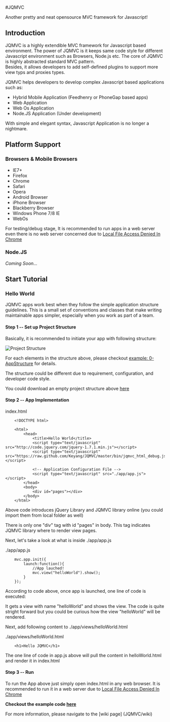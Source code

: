 #JQMVC

Another pretty and neat opensource MVC framework for Javascript!

## Introduction

JQMVC is a highly extendible MVC framework for Javascript based environment. 
The power of JQMVC is it keeps same code style for different Javascript environment such as Browsers, Node.js etc. 
The core of JQMVC is highly abstracted standard MVC pattern.  
Besides, it allows developers to add self-defined plugins to support more view typs and proxies types.

JQMVC helps developers to develop complex Javascript based applications such as:

* Hybrid Mobile Application (Feedhenry or PhoneGap based apps)
* Web Application
* Web Os Application
* Node.JS Application (Under development)

With simple and elegant syntax, Javascript Application is no longer a nightmare. 

## Platform Support

### Browsers & Mobile Browsers

* IE7+
* Firefox
* Chrome
* Safari
* Opera
* Android Browser
* iPhone Browser
* Blackberry Browser
* Windows Phone 7/8 IE
* WebOs

For testing/debug stage, It is recommended to run apps 
in a web server even there is no web server concerned due to [Local File Access Denied In Chrome](http://groups.google.com/a/googleproductforums.com/forum/#!category-topic/chrome/give-feature-feedback-and-suggestions/v177zA6LCKU)

### Node.JS

*Coming Soon...*

## Start Tutorial

### Hello World 

JQMVC apps work best when they follow the simple application structure guidelines.
This is a small set of conventions and classes that make writing maintainable apps simpler, especially when you work as part of a team.

#### Step 1 -- Set up Project Structure

Basically, it is recommended to initiate your app with following structure:

![Project Structure](./JQMVC/wiki/images/projectstructure.png)


For each elements in the structure above, please checkout [example: 0-AppStructure](JQMVC/tree/master/example/0-AppStructure) for details.

The structure could be different due to requirement, configuration, and developer code style.

You could download an empty project structure above [here](JQMVC/wiki/resources/0-AppStructure.zip)

#### Step 2 -- App Implementation

index.html

		<!DOCTYPE html>
		
		<html>
			<head>
				<title>Hello World</title>
				<script type="text/javascript" src="http://code.jquery.com/jquery-1.7.1.min.js"></script>
				<script type="text/javascript" src="https://raw.github.com/Keyang/JQMVC/master/bin/jqmvc_html_debug.js"></script>
				
				<!-- Application Configuration File -->
				<script type="text/javascript" src="./app/app.js"></script>
			</head>
			<body>
				<div id="pages"></div>
			</body>
		</html>


Above code introduces jQuery Library and JQMVC library online (you could import them from local folder as well)

There is only one "div" tag with id "pages" in body. This tag indicates JQMVC library where to render view pages.

Next, let's take a look at what is inside ./app/app.js

./app/app.js

		mvc.app.init({
			launch:function(){
				//App lauched!
				mvc.view("helloWorld").show();
			}
		});

According to code above, once app is launched, one line of code is executed:

It gets a view with name "helloWorld" and shows the view. The code is quite stright forward but
you could be curious how the view "helloWorld" will be rendered. 

Next, add following content to ./app/views/helloWorld.html

./app/views/helloWorld.html

		<h1>Hello JQMVC</h1>

The one line of code in app.js above will pull the content in helloWorld.html and render it in index.html

#### Step 3 -- Run

To run the App above just simply open index.html in any web browser. It is recommended to run it 
in a web server due to [Local File Access Denied In Chrome](http://groups.google.com/a/googleproductforums.com/forum/#!category-topic/chrome/give-feature-feedback-and-suggestions/v177zA6LCKU)


**Checkout the example code [here](JQMVC/tree/master/example/1-helloworld)**


For more information, please navigate to the [wiki page] (JQMVC/wiki)
